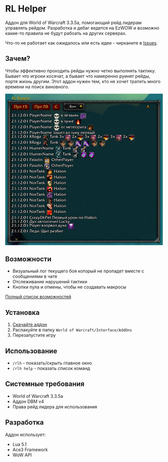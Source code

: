 # RL Helper

Аддон для World of Warcraft 3.3.5a, помогающий рейд лидерам управлять рейдом.
Разработка и дебаг ведется на EzWOW и возможно какие-то правила не будут рабоать на других серверах. 

Что-то не работает как ожидалось или есть идеи - чирканите в [Issues](https://github.com/atorian/raid-leader-helper/issues).

## Зачем?

Чтобы эффективно проходить рейды нужно четко выполнять тактику. Бывает что игроки косячат, а бывает что намеренно руинят рейды, портя жизнь другим. Этот аддон нужен тем, кто не хочет тратить много времени на поиск виновного.

![Demo](example.jpg)

## Возможности

- Визуальный лог текущего боя который не пропадет вместе с сообщениями в чате
- Отслеживание нарушений тактики
- Кнопки пула и отмены, чтобы не создавать макросы

[Полный список возможностей](features.md)

## Установка

1. [Скачайте аддон](https://github.com/atorian/raid-leader-helper/releases)
2. Распакуйте в папку `World of Warcraft/Interface/AddOns`
3. Перезапустите игру

## Использование

- `/rlh` - показать/скрыть главное окно
- `/rlh help` - показать список команд

## Системные требования

- World of Warcraft 3.3.5a
- Аддон DBM v4
- Права рейд лидера для использования

## Разработка

Аддон использует:
- Lua 5.1
- Ace3 Framework
- WoW API
